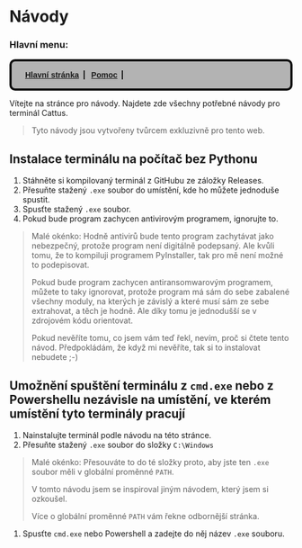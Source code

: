 # Návody

### Hlavní menu:
<style>nav ul {list-style-type:none;background-color:#b3b3b3;border: 4px solid #111111;border-radius: 10px;font-family:sans-serif;font-weight:bold;padding: 16px;}nav ul li {display:inline;border-right: 2px solid #111111;padding-right: 8px;padding-left: 8px;}</style>

<nav>
<ul>
<li><a href="index.html">Hlavní stránka</a></li>
<li><a href="pomoc.html">Pomoc</a></li>
</ul>
</nav>

Vítejte na stránce pro návody. Najdete zde všechny potřebné návody pro terminál Cattus.   
> Tyto návody jsou vytvořeny tvůrcem exkluzivně pro tento web.

## Instalace terminálu na počítač bez Pythonu

1. Stáhněte si kompilovaný terminál z GitHubu ze záložky Releases.
1. Přesuňte stažený `.exe` soubor do umístění, kde ho můžete jednoduše spustit.
1. Spusťte stažený `.exe` soubor.
1. Pokud bude program zachycen antivirovým programem, ignorujte to.
> Malé okénko: Hodně antivirů bude tento program zachytávat jako nebezpečný, protože program není digitálně podepsaný. Ale kvůli tomu, že to kompiluji programem PyInstaller, tak pro mě není možné to podepisovat.
> 
> Pokud bude program zachycen antiransomwarovým programem, můžete to taky ignorovat, protože program má sám do sebe zabalené všechny moduly, na kterých je závislý a které musí sám ze sebe extrahovat, a těch je hodně. Ale díky tomu je jednodušší se v zdrojovém kódu orientovat.
> 
> Pokud nevěříte tomu, co jsem vám teď řekl, nevím, proč si čtete tento návod. Předpokládám, že když mi nevěříte, tak si to instalovat nebudete ;-)

## Umožnění spuštění terminálu z `cmd.exe` nebo z Powershellu nezávisle na umístění, ve kterém umístění tyto terminály pracují

1. Nainstalujte terminál podle návodu na této stránce.
1. Přesuňte stažený `.exe` soubor do složky `C:\Windows`
> Malé okénko: Přesouváte to do té složky proto, aby jste ten `.exe` soubor měli v globální proměnné `PATH`.
> 
> V tomto návodu jsem se inspiroval jiným návodem, který jsem si ozkoušel.
> 
> Více o globální proměnné `PATH` vám řekne odbornější stránka.
1. Spusťte `cmd.exe` nebo Powershell a zadejte do něj název `.exe` souboru.
